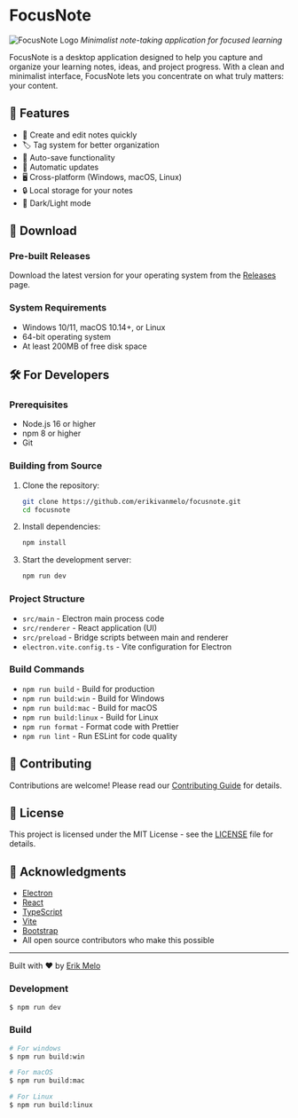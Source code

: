 
# FocusNote

![FocusNote Logo](https://via.placeholder.com/256x128.png?text=FocusNote)
*Minimalist note-taking application for focused learning*

FocusNote is a desktop application designed to help you capture and organize your learning notes, ideas, and project progress. With a clean and minimalist interface, FocusNote lets you concentrate on what truly matters: your content.

## 🚀 Features

- 📝 Create and edit notes quickly
- 🏷️ Tag system for better organization
- 💾 Auto-save functionality
- 🚀 Automatic updates
- 🖥️ Cross-platform (Windows, macOS, Linux)
- 🔒 Local storage for your notes
- 🎨 Dark/Light mode

## 💾 Download

### Pre-built Releases

Download the latest version for your operating system from the [Releases](https://github.com/erikivanmelo/focusnote/releases) page.

### System Requirements

- Windows 10/11, macOS 10.14+, or Linux
- 64-bit operating system
- At least 200MB of free disk space

## 🛠️ For Developers

### Prerequisites

- Node.js 16 or higher
- npm 8 or higher
- Git

### Building from Source

1. Clone the repository:
   ```bash
   git clone https://github.com/erikivanmelo/focusnote.git
   cd focusnote
   ```

2. Install dependencies:
   ```bash
   npm install
   ```

3. Start the development server:
   ```bash
   npm run dev
   ```

### Project Structure

- `src/main` - Electron main process code
- `src/renderer` - React application (UI)
- `src/preload` - Bridge scripts between main and renderer
- `electron.vite.config.ts` - Vite configuration for Electron

### Build Commands

- `npm run build` - Build for production
- `npm run build:win` - Build for Windows
- `npm run build:mac` - Build for macOS
- `npm run build:linux` - Build for Linux
- `npm run format` - Format code with Prettier
- `npm run lint` - Run ESLint for code quality

## 🤝 Contributing

Contributions are welcome! Please read our [Contributing Guide](CONTRIBUTING.md) for details.

## 📄 License

This project is licensed under the MIT License - see the [LICENSE](LICENSE) file for details.

## 🙏 Acknowledgments

- [Electron](https://www.electronjs.org/)
- [React](https://reactjs.org/)
- [TypeScript](https://www.typescriptlang.org/)
- [Vite](https://vitejs.dev/)
- [Bootstrap](https://getbootstrap.com/)
- All open source contributors who make this possible

---

Built with ❤️ by [Erik Melo](https://github.com/erikivanmelo)

### Development

```bash
$ npm run dev
```

### Build

```bash
# For windows
$ npm run build:win

# For macOS
$ npm run build:mac

# For Linux
$ npm run build:linux
```
